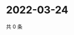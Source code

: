 # 2022-03-24

共 0 条

<!-- BEGIN WEIBO -->
<!-- 最后更新时间 Thu Mar 24 2022 10:25:45 GMT+0800 (China Standard Time) -->

<!-- END WEIBO -->
